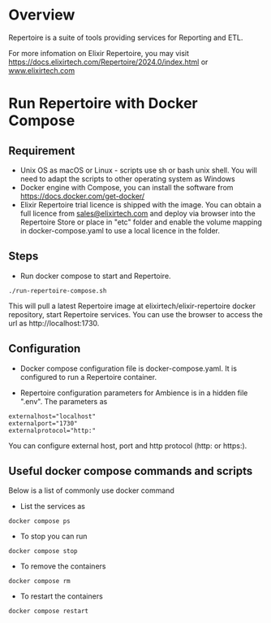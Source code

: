 # Overview
Repertoire is a suite of tools providing services for Reporting and ETL. 

For more infomation on Elixir Repertoire, you may visit https://docs.elixirtech.com/Repertoire/2024.0/index.html or www.elixirtech.com


# Run Repertoire with Docker Compose

## Requirement
-  Unix OS as macOS or Linux - scripts use sh or bash unix shell. You will need to adapt the scripts to other operating system as Windows
- Docker engine with Compose, you can install the software from https://docs.docker.com/get-docker/
- Elixir Repertoire trial licence is shipped with the image. You can obtain a full licence from sales@elixirtech.com and deploy via browser into the Repertoire Store or  place in "etc" folder and enable the volume mapping in docker-compose.yaml to use a local licence in the folder. 


## Steps
- Run docker compose to start and Repertoire. 

```
./run-repertoire-compose.sh 
```

This will pull a latest Repertoire image at elixirtech/elixir-repertoire docker repository, start Repertoire services.  You can use the browser to access the url as http://localhost:1730. 


## Configuration
- Docker compose configuration file is docker-compose.yaml. It is configured to run a Repertoire container. 

- Repertoire configuration parameters for Ambience is in a hidden file ".env". The parameters as

```
externalhost="localhost"
externalport="1730"
externalprotocol="http:"
```

You can configure external host, port and http protocol (http: or https:). 

##  Useful docker compose commands and scripts

Below is a list of commonly use docker command

- List the services as

```
docker compose ps
```

- To stop you can run 

```
docker compose stop
```

- To remove the containers 

```
docker compose rm
```

- To restart the containers 

```
docker compose restart
```